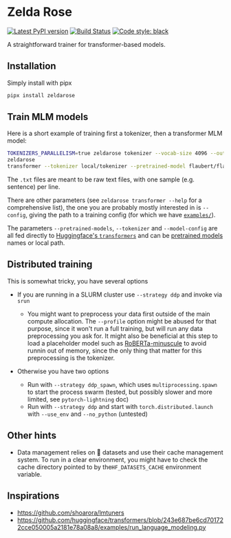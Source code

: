 Zelda Rose
==========

[![Latest PyPI version](https://img.shields.io/pypi/v/zeldarose.svg)](https://pypi.org/project/zeldarose)
[![Build Status](https://github.com/LoicGrobol/zeldarose/actions/workflows/ci.yml/badge.svg)](https://github.com/LoicGrobol/zeldarose/actions?query=workflow%3ACI)
[![Code style: black](https://img.shields.io/badge/code%20style-black-000000.svg)](https://github.com/psf/black)

A straightforward trainer for transformer-based models.

## Installation

Simply install with pipx

```bash
pipx install zeldarose
```

## Train MLM models

Here is a short example of training first a tokenizer, then a transformer MLM model:

```bash
TOKENIZERS_PARALLELISM=true zeldarose tokenizer --vocab-size 4096 --out-path local/tokenizer  --model-name "my-muppet" tests/fixtures/raw.txt
zeldarose 
transformer --tokenizer local/tokenizer --pretrained-model flaubert/flaubert_small_cased --out-dir local/muppet --val-text tests/fixtures/raw.txt tests/fixtures/raw.txt
```

The `.txt` files are meant to be raw text files, with one sample (e.g. sentence) per line.

There are other parameters (see `zeldarose transformer --help` for a comprehensive list), the one
you are probably mostly interested in is `--config`, giving the path to a training config (for which
we have [`examples/`](examples)).

The parameters `--pretrained-models`, `--tokenizer` and `--model-config` are all fed directly to
[Huggingface's `transformers`](https://huggingface.co/transformers) and can be [pretrained
models](https://huggingface.co/transformers/pretrained_models.html) names or local path.


## Distributed training

This is somewhat tricky, you have several options

- If you are running in a SLURM cluster use `--strategy ddp` and invoke via `srun`
  - You might want to preprocess your data first outside of the main compute allocation. The
    `--profile` option might be abused for that purpose, since it won't run a full training, but
    will run any data preprocessing you ask for. It might also be beneficial at this step to load a
    placeholder model such as
    [RoBERTa-minuscule](https://huggingface.co/lgrobol/roberta-minuscule/tree/main) to avoid runnin
    out of memory, since the only thing that matter for this preprocessing is the tokenizer.
- Otherwise you have two options

  - Run with `--strategy ddp_spawn`, which uses `multiprocessing.spawn` to start the process
    swarm (tested, but possibly slower and more limited, see `pytorch-lightning` doc)
  - Run with `--strategy ddp` and start with `torch.distributed.launch` with `--use_env` and
    `--no_python` (untested)

## Other hints

- Data management relies on 🤗 datasets and use their cache management system. To run in a clear
  environment, you might have to check the cache directory pointed to by the`HF_DATASETS_CACHE`
  environment variable.

## Inspirations

- <https://github.com/shoarora/lmtuners>
- <https://github.com/huggingface/transformers/blob/243e687be6cd701722cce050005a2181e78a08a8/examples/run_language_modeling.py>

